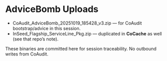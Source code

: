 # AdviceBomb Uploads

- CoAudit_AdviceBomb_20251019_185428_v3.zip — for CoAudit bootstrap/advice in this session.
- InSeed_Flagship_ServiceLine_Pkg.zip — duplicated in **CoCache** as well (see that repo’s note).

These binaries are committed here for session traceability. No outbound writes from CoAudit.
